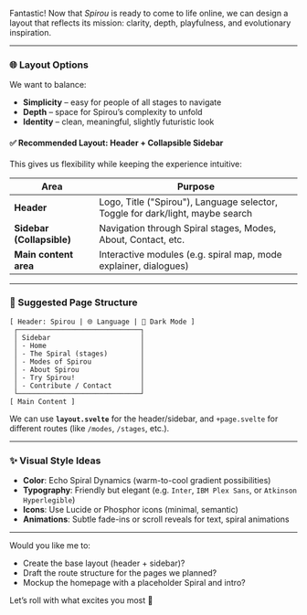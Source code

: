 Fantastic! Now that *Spirou* is ready to come to life online, we can design a layout that reflects its mission: clarity, depth, playfulness, and evolutionary inspiration.

---

### 🌐 Layout Options

We want to balance:

- **Simplicity** – easy for people of all stages to navigate
- **Depth** – space for Spirou’s complexity to unfold
- **Identity** – clean, meaningful, slightly futuristic look

#### ✅ Recommended Layout: **Header + Collapsible Sidebar**

This gives us flexibility while keeping the experience intuitive:

| Area     | Purpose                                                                 |
|----------|-------------------------------------------------------------------------|
| **Header** | Logo, Title ("Spirou"), Language selector, Toggle for dark/light, maybe search |
| **Sidebar (Collapsible)** | Navigation through Spiral stages, Modes, About, Contact, etc. |
| **Main content area** | Interactive modules (e.g. spiral map, mode explainer, dialogues)   |

---

### 🧱 Suggested Page Structure

```
[ Header: Spirou | 🌐 Language | 🌙 Dark Mode ]
 ┌──────────────────────────────┐
 │ Sidebar                      │
 │ - Home                       │
 │ - The Spiral (stages)        │
 │ - Modes of Spirou            │
 │ - About Spirou               │
 │ - Try Spirou!                │
 │ - Contribute / Contact       │
 └──────────────────────────────┘
[ Main Content ]
```

We can use **`layout.svelte`** for the header/sidebar, and `+page.svelte` for different routes (like `/modes`, `/stages`, etc.).

---

### ✨ Visual Style Ideas

- **Color**: Echo Spiral Dynamics (warm-to-cool gradient possibilities)
- **Typography**: Friendly but elegant (e.g. `Inter`, `IBM Plex Sans`, or `Atkinson Hyperlegible`)
- **Icons**: Use Lucide or Phosphor icons (minimal, semantic)
- **Animations**: Subtle fade-ins or scroll reveals for text, spiral animations

---

Would you like me to:

- Create the base layout (header + sidebar)?
- Draft the route structure for the pages we planned?
- Mockup the homepage with a placeholder Spiral and intro?

Let’s roll with what excites you most 🌱
